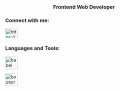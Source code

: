 <h3 align="center">Frontend Web Developer </h3>

<h3 align="left">Connect with me:</h3>
<p align="left">
<a href="https://linkedin.com/in/https://www.linkedin.com/in/joarppenaflorida/" target="blank"><img align="center" src="https://raw.githubusercontent.com/rahuldkjain/github-profile-readme-generator/master/src/images/icons/Social/linked-in-alt.svg" alt="https://www.linkedin.com/in/joarppenaflorida/" height="30" width="40" /></a>
</p>

<h3 align="left">Languages and Tools:</h3>
<p align="left"> 
  

  
  
  <a href="https://nextjs.org/" target="_blank" rel="noreferrer"> <img src="https://www.cdnlogo.com/logos/n/80/next-js.svg" alt="babel" width="40" height="40"/> 
   
  <a href="https://react.dev/" target="_blank" rel="noreferrer"> <img src="https://w7.pngwing.com/pngs/79/518/png-transparent-js-react-js-logo-react-react-native-logos-icon-thumbnail.png" alt="bootstrap" width="40" height="40"/> </a> 
</p>

